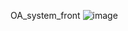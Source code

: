 OA_system_front
![image](https://github.com/user-attachments/assets/24ae84a7-c5a3-407e-8698-e08e57e97bac)
